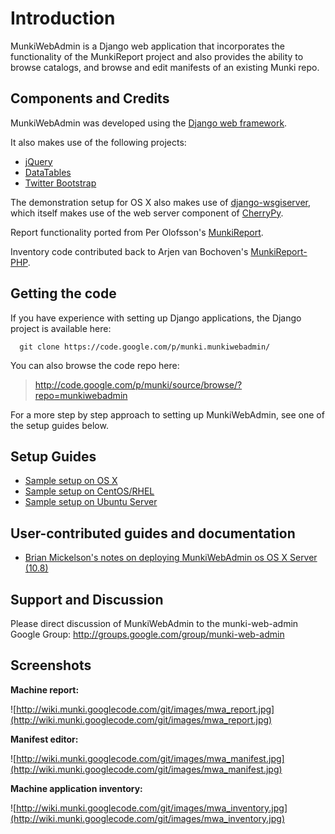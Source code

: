 # Introduction #

MunkiWebAdmin is a Django web application that incorporates the functionality of the MunkiReport project and also provides the ability to browse catalogs, and browse and edit manifests of an existing Munki repo.

## Components and Credits ##

MunkiWebAdmin was developed using the [Django web framework](https://www.djangoproject.com).

It also makes use of the following projects:

  * [jQuery](http://jquery.com)
  * [DataTables](http://datatables.net)
  * [Twitter Bootstrap](http://twitter.github.com/bootstrap/)

The demonstration setup for OS X also makes use of [django-wsgiserver](https://bitbucket.org/cleemesser/django-wsgiserver), which itself makes use of the web server component of [CherryPy](http://www.cherrypy.org).

Report functionality ported from Per Olofsson's [MunkiReport](http://code.google.com/p/munkireport/).

Inventory code contributed back to Arjen van Bochoven's [MunkiReport-PHP](http://code.google.com/p/munkireport-php/).

## Getting the code ##

If you have experience with setting up Django applications, the Django project is available here:
```
  git clone https://code.google.com/p/munki.munkiwebadmin/
```
You can also browse the code repo here:

> http://code.google.com/p/munki/source/browse/?repo=munkiwebadmin

For a more step by step approach to setting up MunkiWebAdmin, see one of the setup guides below.

## Setup Guides ##

  * [Sample setup on OS X](MunkiWebAdminOSXSetup.md)
  * [Sample setup on CentOS/RHEL](MunkiWebAdminLinuxSetup.md)
  * [Sample setup on Ubuntu Server](MunkiWebAdminUbuntuSetup.md)

## User-contributed guides and documentation ##

  * [Brian Mickelson's notes on deploying MunkiWebAdmin os OS X Server (10.8)](http://fluffyquickness.com/2013/01/mwa-10-8-server/)

## Support and Discussion ##

Please direct discussion of MunkiWebAdmin to the munki-web-admin Google Group: http://groups.google.com/group/munki-web-admin

## Screenshots ##

**Machine report:**

![http://wiki.munki.googlecode.com/git/images/mwa_report.jpg](http://wiki.munki.googlecode.com/git/images/mwa_report.jpg)

**Manifest editor:**

![http://wiki.munki.googlecode.com/git/images/mwa_manifest.jpg](http://wiki.munki.googlecode.com/git/images/mwa_manifest.jpg)

**Machine application inventory:**

![http://wiki.munki.googlecode.com/git/images/mwa_inventory.jpg](http://wiki.munki.googlecode.com/git/images/mwa_inventory.jpg)